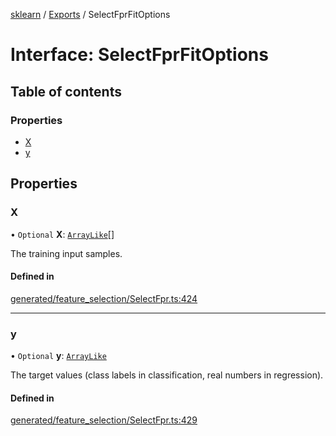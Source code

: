 [sklearn](../readme.md) / [Exports](../modules.md) / SelectFprFitOptions

# Interface: SelectFprFitOptions

## Table of contents

### Properties

- [X](SelectFprFitOptions.md#x)
- [y](SelectFprFitOptions.md#y)

## Properties

### X

• `Optional` **X**: [`ArrayLike`](../modules.md#arraylike)[]

The training input samples.

#### Defined in

[generated/feature_selection/SelectFpr.ts:424](https://github.com/transitive-bullshit/scikit-learn-ts/blob/367336a/packages/sklearn/src/generated/feature_selection/SelectFpr.ts#L424)

___

### y

• `Optional` **y**: [`ArrayLike`](../modules.md#arraylike)

The target values (class labels in classification, real numbers in regression).

#### Defined in

[generated/feature_selection/SelectFpr.ts:429](https://github.com/transitive-bullshit/scikit-learn-ts/blob/367336a/packages/sklearn/src/generated/feature_selection/SelectFpr.ts#L429)
